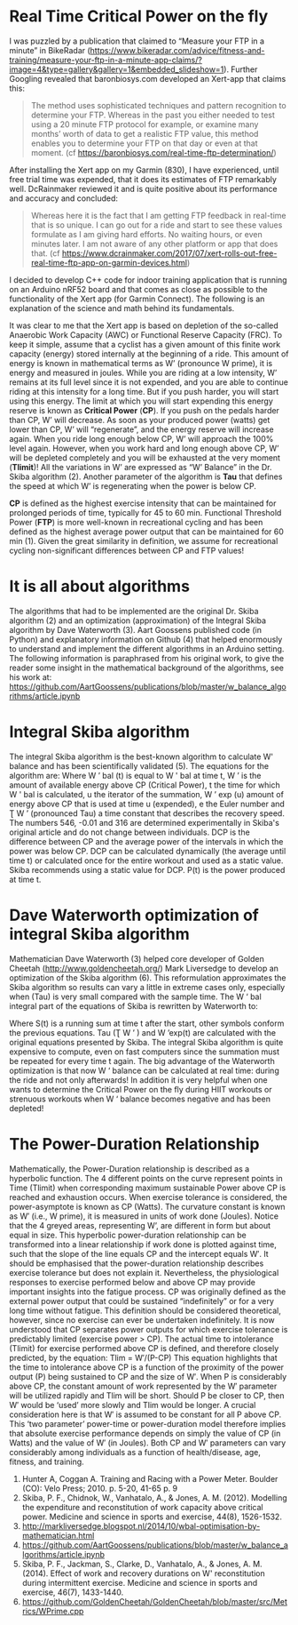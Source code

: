 # Real Time Critical Power on the fly

I was puzzled by a publication that claimed to “Measure your FTP in a minute” in BikeRadar (https://www.bikeradar.com/advice/fitness-and-training/measure-your-ftp-in-a-minute-app-claims/?image=4&type=gallery&gallery=1&embedded_slideshow=1). Further Googling revealed that baronbiosys.com developed an Xert-app that claims this:

> The method uses sophisticated techniques and pattern recognition to determine your FTP. Whereas in the past you either needed to test using a 20 minute FTP protocol for example, or examine many months’ worth of data to get a realistic FTP value, this method enables you to determine your FTP on that day or even at that moment. (cf https://baronbiosys.com/real-time-ftp-determination/)
> 
After installing the Xert app on my Garmin (830), I have experienced, until free trial time was expended, that it does its estimates of FTP remarkably well. DcRainmaker reviewed it and is quite positive about its performance and accuracy and concluded:
> Whereas here it is the fact that I am getting FTP feedback in real-time that is so unique.  I can go out for a ride and start to see these values formulate as I am giving hard efforts.  No waiting hours, or even minutes later.  I am not aware of any other platform or app that does that. (cf https://www.dcrainmaker.com/2017/07/xert-rolls-out-free-real-time-ftp-app-on-garmin-devices.html) 
> 
I decided to develop C++ code for indoor training application that is running on an Arduino nRF52 board and that comes as close as possible to the functionality of the Xert app (for Garmin Connect). The following is an explanation of the science and math behind its fundamentals. <br>

It was clear to me that the Xert app is based on depletion of the so-called Anaerobic Work Capacity (AWC) or Functional Reserve Capacity (FRC). To keep it simple, assume that a cyclist has a given amount of this finite work capacity (energy) stored internally at the beginning of a ride. This amount of energy is known in mathematical terms as W’ (pronounce W prime), it is energy and measured in joules. While you are riding at a low intensity, W’ remains at its full level since it is not expended, and you are able to continue riding at this intensity for a long time. But if you push harder, you will start using this energy. The limit at which you will start expending this energy reserve is known as <b>Critical Power</b> (<b>CP</b>). If you push on the pedals harder than CP, W’ will decrease. As soon as your produced power (watts) get lower than CP, W’ will “regenerate”, and the energy reserve will increase again. When you ride long enough below CP, W’ will approach the 100% level again. However, when you work hard and long enough above CP, W’ will be depleted completely and you will be exhausted at the very moment (<b>Tlimit</b>)! All the variations in W’ are expressed as “W’ Balance” in the Dr. Skiba algorithm (2). Another parameter of the algorithm is <b>Tau</b> that defines the speed at which W’ is regenerating when the power is below CP. <br>

<b>CP</b> is defined as the highest exercise intensity that can be maintained for prolonged periods of time, typically for 45 to 60 min. Functional Threshold Power (<b>FTP</b>) is more well-known in recreational cycling and has been defined as the highest average power output that can be maintained for 60 min (1). Given the great similarity in definition, we assume for recreational cycling non-significant differences between CP and FTP values! <br>

# It is all about algorithms <br>
The algorithms that had to be implemented are the original Dr. Skiba algorithm (2) and an optimization (approximation) of the Integral Skiba algorithm by Dave Waterworth (3). Aart Goossens published code (in Python) and explanatory information on Github (4) that helped enormously to understand and implement the different algorithms in an Arduino setting. The following information is paraphrased from his original work, to give the reader some insight in the mathematical background of the algorithms, see his work at: https://github.com/AartGoossens/publications/blob/master/w_balance_algorithms/article.ipynb <br>
# Integral Skiba algorithm <br>
The integral Skiba algorithm is the best-known algorithm to calculate W' balance and has been scientifically validated (5). The equations for the algorithm are:
Where W ’ bal (t) is equal to W ' bal at time t, W ’ is the amount of available energy above CP (Critical Power), t the time for which W ' bal is calculated, u the iterator of the summation, W ’ exp (u) amount of energy above CP that is used at time u (expended), e the Euler number and Ʈ W ’  (pronounced Tau) a time constant that describes the recovery speed. The numbers 546, -0.01 and 316 are determined experimentally in Skiba's original article and do not change between individuals. DCP is the difference between CP and the average power of the intervals in which the power was below CP.  DCP can be calculated dynamically (the average until time t) or calculated once for the entire workout and used as a static value. Skiba recommends using a static value for DCP. P(t) is the power produced at time t.

# Dave Waterworth optimization of integral Skiba algorithm <br>
Mathematician Dave Waterworth (3) helped core developer of Golden Cheetah (http://www.goldencheetah.org/) Mark Liversedge to develop an optimization of the Skiba algorithm (6). This reformulation approximates the Skiba algorithm so results can vary a little in extreme cases only, especially when (Tau) is very small compared with the sample time.
The W ‘ bal integral part of the equations of Skiba is rewritten by Waterworth to:

Where S(t) is a running sum at time t after the start, other symbols conform the previous equations. Tau (Ʈ W ’ ) and W ’exp(t)  are calculated with the original equations presented by Skiba. The integral Skiba algorithm is quite expensive to compute, even on fast computers since the summation must be repeated for every time t again. 
The big advantage of the Waterworth optimization is that now W ‘ balance can be calculated at real time: during the ride and not only afterwards! In addition it is very helpful when one wants to determine the Critical Power on the fly during HIIT workouts or strenuous workouts when W ‘ balance becomes negative and has been depleted!

# The Power-Duration Relationship <br>
Mathematically, the Power-Duration relationship is described as a hyperbolic function. The 4 different points on the curve represent points in Time (Tlimit) when corresponding maximum sustainable Power above CP is reached and exhaustion occurs. When exercise tolerance is considered, the power-asymptote is known as CP (Watts). The curvature constant is known as W′ (i.e., W prime), it is measured in units of work done (Joules). Notice that the 4 greyed areas, representing W’, are different in form but about equal in size. This hyperbolic power-duration relationship can be transformed into a linear relationship if work done is plotted against time, such that the slope of the line equals CP and the intercept equals W′. It should be emphasised that the power-duration relationship describes exercise tolerance but does not explain it. Nevertheless, the physiological responses to exercise performed below and above CP may provide important insights into the fatigue process. CP was originally defined as the external power output that could be sustained “indefinitely” or for a very long time without fatigue. This definition should be considered theoretical, however, since no exercise can ever be undertaken indefinitely. It is now understood that CP separates power outputs for which exercise tolerance is predictably limited (exercise power > CP). The actual time to intolerance (Tlimit) for exercise performed above CP is defined, and therefore closely predicted, by the equation:
    Tlim = W′/(P-CP)
This equation highlights that the time to intolerance above CP is a function of the proximity of the power output (P) being sustained to CP and the size of W′. When P is considerably above CP, the constant amount of work represented by the W′ parameter will be utilized rapidly and Tlim will be short. Should P be closer to CP, then W′ would be ‘used’ more slowly and Tlim would be longer. A crucial consideration here is that W′ is assumed to be constant for all P above CP. This ‘two parameter’ power-time or power-duration model therefore implies that absolute exercise performance depends on simply the value of CP (in Watts) and the value of W′ (in Joules). Both CP and W′ parameters can vary considerably among individuals as a function of health/disease, age, fitness, and training.

1. Hunter A, Coggan A. Training and Racing with a Power Meter. Boulder (CO): Velo Press; 2010. p. 5-20, 41-65 p. 9
2. Skiba, P. F., Chidnok, W., Vanhatalo, A., & Jones, A. M. (2012). Modelling the expenditure and reconstitution of work capacity above critical power. Medicine and science in sports and exercise, 44(8), 1526-1532.
3. http://markliversedge.blogspot.nl/2014/10/wbal-optimisation-by-mathematician.html
4. https://github.com/AartGoossens/publications/blob/master/w_balance_algorithms/article.ipynb
5. Skiba, P. F., Jackman, S., Clarke, D., Vanhatalo, A., & Jones, A. M. (2014). Effect of work and recovery durations on W' reconstitution during intermittent exercise. Medicine and science in sports and exercise, 46(7), 1433-1440.
6. https://github.com/GoldenCheetah/GoldenCheetah/blob/master/src/Metrics/WPrime.cpp



